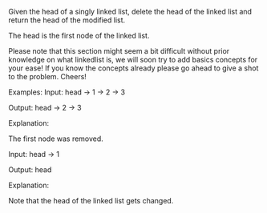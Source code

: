 Given the head of a singly linked list, delete the head of the linked list and return the head of the modified list.



The head is the first node of the linked list.





Please note that this section might seem a bit difficult without prior knowledge on what linkedlist is, we will soon try to add basics concepts for your ease! If you know the concepts already please go ahead to give a shot to the problem. Cheers!


Examples:
Input: head -> 1 -> 2 -> 3

Output: head -> 2 -> 3

Explanation:

The first node was removed.

Input: head -> 1

Output: head

Explanation:

Note that the head of the linked list gets changed.